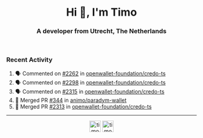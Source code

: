 <h1 align="center">Hi 👋, I'm Timo</h1>
<h3 align="center">A developer from Utrecht, The Netherlands</h3>
<br/>
<!-- https://github.com/rahuldkjain/github-profile-readme-generator --!>

<!--  <p align="left"><img src="https://github-readme-stats.vercel.app/api?username=timoglastra&show_icons=true&count_private=true&" alt="timoglastra" /></p> --!>

<!--
Github language stats
<p align="left"><img src="https://github-readme-stats.vercel.app/api/top-langs/?username=timoglastra&layout=compact" alt="timoglastra" /><p>
-->

<!-- Codestats language stats -->
<!-- <p align="left"><img src="https://codestats-readme.vercel.app/api/top-langs/?username=timoglastra&layout=compact&language_count=12" alt="timoglastra" /><p>    --!>
  
<h3>Recent Activity</h3>

<!--START_SECTION:activity-->
1. 🗣 Commented on [#2262](https://github.com/openwallet-foundation/credo-ts/issues/2262#issuecomment-2944536405) in [openwallet-foundation/credo-ts](https://github.com/openwallet-foundation/credo-ts)
2. 🗣 Commented on [#2298](https://github.com/openwallet-foundation/credo-ts/issues/2298#issuecomment-2944439159) in [openwallet-foundation/credo-ts](https://github.com/openwallet-foundation/credo-ts)
3. 🗣 Commented on [#2315](https://github.com/openwallet-foundation/credo-ts/issues/2315#issuecomment-2944399333) in [openwallet-foundation/credo-ts](https://github.com/openwallet-foundation/credo-ts)
4. 🎉 Merged PR [#344](https://github.com/animo/paradym-wallet/pull/344) in [animo/paradym-wallet](https://github.com/animo/paradym-wallet)
5. 🎉 Merged PR [#2313](https://github.com/openwallet-foundation/credo-ts/pull/2313) in [openwallet-foundation/credo-ts](https://github.com/openwallet-foundation/credo-ts)
<!--END_SECTION:activity-->

---

<p align="center">
<a href="https://twitter.com/timoglastra" target="blank"><img align="center" src="https://cdn.jsdelivr.net/npm/simple-icons@3.0.1/icons/twitter.svg" alt="timoglastra" height="30" width="30" /></a>
<a href="https://linkedin.com/in/timoglastra" target="blank"><img align="center" src="https://cdn.jsdelivr.net/npm/simple-icons@3.0.1/icons/linkedin.svg" alt="timoglastra" height="30" width="30" /></a>
</p>



